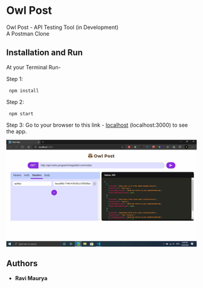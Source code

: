 # Owl Post

Owl Post - API Testing Tool (in Development)<br/>
A Postman Clone

## Installation and Run

At your Terminal Run-

Step 1:
```
 npm install 
``` 

Step 2:
```
 npm start 
``` 

Step 3:
Go to your browser to this link - [localhost](localhost:3000) (localhost:3000) to see the app.<br>

![Screenshot](./assets/ss.JPG)

## Authors
- **Ravi Maurya**